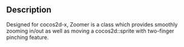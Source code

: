 ## Description

Designed for cocos2d-x, Zoomer is a class which provides smoothly zooming in/out as well as moving a cocos2d::sprite with two-finger pinching feature.
